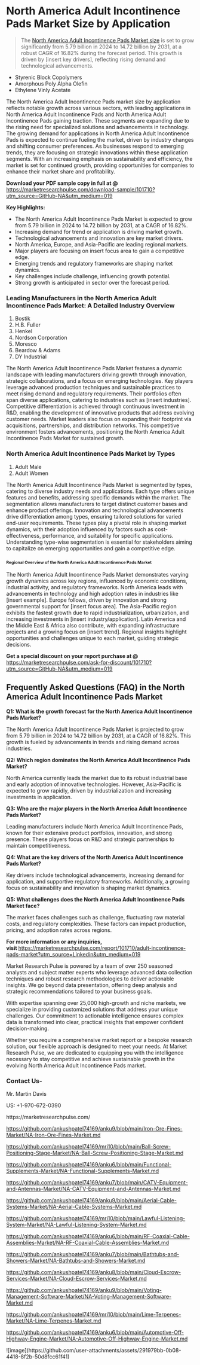 <h1>North America Adult Incontinence Pads Market&nbsp;Size by Application</h1><blockquote><p>The <a href="https://marketresearchpulse.com/download-sample/101710?utm_source=GitHub-NA&amp;utm_medium=019">North America Adult Incontinence Pads Market size</a> is set to grow significantly from 5.79 billion in 2024 to 14.72 billion by 2031, at a robust CAGR of 16.82% during the forecast period. This growth is driven by [insert key drivers], reflecting rising demand and technological advancements.</p></blockquote><ul><li>Styrenic Block Copolymers<li> Amorphous Poly Alpha Olefin<li> Ethylene Vinly Acetate</li></ul><p>The North America Adult Incontinence Pads market size by application reflects notable growth across various sectors, with leading applications in North America Adult Incontinence Pads and North America Adult Incontinence Pads gaining traction. These segments are expanding due to the rising need for specialized solutions and advancements in technology. The growing demand for applications in North America Adult Incontinence Pads is expected to continue fueling the market, driven by industry changes and shifting consumer preferences. As businesses respond to emerging trends, they are focusing on strategic innovations within these application segments. With an increasing emphasis on sustainability and efficiency, the market is set for continued growth, providing opportunities for companies to enhance their market share and profitability.</p><p><strong>Download your PDF sample copy in full at @ </strong><a href="https://marketresearchpulse.com/download-sample/101710?utm_source=GitHub-NA&amp;utm_medium=019">https://marketresearchpulse.com/download-sample/101710?utm_source=GitHub-NA&amp;utm_medium=019</a></p><p><strong>Key Highlights: </strong></p><ul><li>The North America Adult Incontinence Pads Market is expected to grow from 5.79 billion in 2024 to 14.72 billion by 2031, at a CAGR of 16.82%.</li><li>Increasing demand for trend or application is driving market growth.</li><li>Technological advancements and innovation are key market drivers.</li><li>North America, Europe, and Asia-Pacific are leading regional markets.</li><li>Major players are focusing on insert focus area to gain a competitive edge.</li><li>Emerging trends and regulatory frameworks are shaping market dynamics.</li><li>Key challenges include challenge, influencing growth potential.</li><li>Strong growth is anticipated in sector over the forecast period.</li></ul><h3>Leading Manufacturers in the North America Adult Incontinence Pads Market: A Detailed Industry Overview</h3><ol><li>Bostik</li><li>H.B. Fuller</li><li>Henkel</li><li>Nordson Corporation</li><li>Moresco</li><li>Beardow & Adams</li><li>DY Industrial</li></ol><div class="flex max-w-full flex-col flex-grow"><div class="min-h-8 text-message flex w-full flex-col items-end gap-2 whitespace-normal break-words [.text-message+&amp;]:mt-5" dir="auto" data-message-author-role="assistant" data-message-id="fd8432e4-4910-450d-b182-61b7bfb0a01f" data-message-model-slug="gpt-4o"><div class="flex w-full flex-col gap-1 empty:hidden first:pt-[3px]"><div class="markdown prose w-full break-words dark:prose-invert light"><p>The North America Adult Incontinence Pads Market features a dynamic landscape with leading manufacturers driving growth through innovation, strategic collaborations, and a focus on emerging technologies. Key players leverage advanced production techniques and sustainable practices to meet rising demand and regulatory requirements. Their portfolios often span diverse applications, catering to industries such as [insert industries]. Competitive differentiation is achieved through continuous investment in R&amp;D, enabling the development of innovative products that address evolving customer needs. Market leaders also focus on expanding their footprint via acquisitions, partnerships, and distribution networks. This competitive environment fosters advancements, positioning the North America Adult Incontinence Pads Market for sustained growth.</p></div></div></div></div><h3>North America Adult Incontinence Pads Market by Types</h3><ol><li>Adult Male<li> Adult Women</li></ol><div class="flex max-w-full flex-col flex-grow"><div class="min-h-8 text-message flex w-full flex-col items-end gap-2 whitespace-normal break-words [.text-message+&amp;]:mt-5" dir="auto" data-message-author-role="assistant" data-message-id="084470be-0bb7-4664-bddf-5156b4f41249" data-message-model-slug="gpt-4o-mini"><div class="flex w-full flex-col gap-1 empty:hidden first:pt-[3px]"><div class="markdown prose w-full break-words dark:prose-invert light"><p>The North America Adult Incontinence Pads Market is segmented by types, catering to diverse industry needs and applications. Each type offers unique features and benefits, addressing specific demands within the market. The segmentation allows manufacturers to target distinct customer bases and enhance product offerings. Innovation and technological advancements drive differentiation among types, ensuring tailored solutions for varied end-user requirements. These types play a pivotal role in shaping market dynamics, with their adoption influenced by factors such as cost-effectiveness, performance, and suitability for specific applications. Understanding type-wise segmentation is essential for stakeholders aiming to capitalize on emerging opportunities and gain a competitive edge.</p></div></div></div></div><h3><span style="font-size: 11px;">Regional Overview of the North America Adult Incontinence Pads Market</span></h3><div class="flex max-w-full flex-col flex-grow"><div class="min-h-8 text-message flex w-full flex-col items-end gap-2 whitespace-normal break-words [.text-message+&amp;]:mt-5" dir="auto" data-message-author-role="assistant" data-message-id="e9038762-ce64-4e30-91c9-9bd413514231" data-message-model-slug="gpt-4o-mini"><div class="flex w-full flex-col gap-1 empty:hidden first:pt-[3px]"><div class="markdown prose w-full break-words dark:prose-invert light"><p>The North America Adult Incontinence Pads Market demonstrates varying growth dynamics across key regions, influenced by economic conditions, industrial activity, and regulatory frameworks. North America leads with advancements in technology and high adoption rates in industries like [insert example]. Europe follows, driven by innovation and strong governmental support for [insert focus area]. The Asia-Pacific region exhibits the fastest growth due to rapid industrialization, urbanization, and increasing investments in [insert industry/application]. Latin America and the Middle East &amp; Africa also contribute, with expanding infrastructure projects and a growing focus on [insert trend]. Regional insights highlight opportunities and challenges unique to each market, guiding strategic decisions.</p></div></div></div></div><p><strong>Get a special discount on your report purchase at @ </strong><a href="https://marketresearchpulse.com/ask-for-discount/101710?utm_source=GitHub-NA&amp;utm_medium=019">https://marketresearchpulse.com/ask-for-discount/101710?utm_source=GitHub-NA&amp;utm_medium=019</a></p><h2>Frequently Asked Questions (FAQ) in the North America Adult Incontinence Pads Market</h2><p><strong>Q1: What is the growth forecast for the North America Adult Incontinence Pads Market?</strong></p><p>The North America Adult Incontinence Pads Market is projected to grow from 5.79 billion in 2024 to 14.72 billion by 2031, at a CAGR of 16.82%. This growth is fueled by advancements in trends and rising demand across industries.</p><p><strong>Q2: Which region dominates the North America Adult Incontinence Pads Market?</strong></p><p>North America currently leads the market due to its robust industrial base and early adoption of innovative technologies. However, Asia-Pacific is expected to grow rapidly, driven by industrialization and increasing investments in application.</p><p><strong>Q3: Who are the major players in the North America Adult Incontinence Pads Market?</strong></p><p>Leading manufacturers include North America Adult Incontinence Pads, known for their extensive product portfolios, innovation, and strong presence. These players focus on R&amp;D and strategic partnerships to maintain competitiveness.</p><p><strong>Q4: What are the key drivers of the North America Adult Incontinence Pads Market?</strong></p><p>Key drivers include technological advancements, increasing demand for application, and supportive regulatory frameworks. Additionally, a growing focus on sustainability and innovation is shaping market dynamics.</p><p><strong>Q5: What challenges does the North America Adult Incontinence Pads Market face?</strong></p><p>The market faces challenges such as challenge, fluctuating raw material costs, and regulatory complexities. These factors can impact production, pricing, and adoption rates across regions.</p><p><strong>For more information or any inquiries, visit&nbsp;</strong><a href="https://marketresearchpulse.com/report/101710/adult-incontinence-pads-market?utm_source=Linkedin&utm_medium=019">https://marketresearchpulse.com/report/101710/adult-incontinence-pads-market?utm_source=Linkedin&utm_medium=019</a></p><p>Market Research Pulse is powered by a team of over 250 seasoned analysts and subject matter experts who leverage advanced data collection techniques and robust research methodologies to deliver actionable insights. We go beyond data presentation, offering deep analysis and strategic recommendations tailored to your business goals.</p><p>With expertise spanning over 25,000 high-growth and niche markets, we specialize in providing customized solutions that address your unique challenges. Our commitment to actionable intelligence ensures complex data is transformed into clear, practical insights that empower confident decision-making.</p><p>Whether you require a comprehensive market report or a bespoke research solution, our flexible approach is designed to meet your needs. At Market Research Pulse, we are dedicated to equipping you with the intelligence necessary to stay competitive and achieve sustainable growth in the evolving North America Adult Incontinence Pads market.</p><h3><strong>Contact Us-</strong></h3><p>Mr. Martin Davis</p><p>US: +1-970-672-0390</p><p>https://marketresearchpulse.com/</p><p><a href="https://github.com/ankushpatel74169/anku9/blob/main/Iron-Ore-Fines-Market/NA-Iron-Ore-Fines-Market.md">https://github.com/ankushpatel74169/anku9/blob/main/Iron-Ore-Fines-Market/NA-Iron-Ore-Fines-Market.md</a></p><p><a href="https://github.com/ankushpatel74169/mri10/blob/main/Ball-Screw-Positioning-Stage-Market/NA-Ball-Screw-Positioning-Stage-Market.md">https://github.com/ankushpatel74169/mri10/blob/main/Ball-Screw-Positioning-Stage-Market/NA-Ball-Screw-Positioning-Stage-Market.md</a></p><p><a href="https://github.com/ankushpatel74169/anku6/blob/main/Functional-Supplements-Market/NA-Functional-Supplements-Market.md">https://github.com/ankushpatel74169/anku6/blob/main/Functional-Supplements-Market/NA-Functional-Supplements-Market.md</a></p><p><a href="https://github.com/ankushpatel74169/anku7/blob/main/CATV-Equipment-and-Antennas-Market/NA-CATV-Equipment-and-Antennas-Market.md">https://github.com/ankushpatel74169/anku7/blob/main/CATV-Equipment-and-Antennas-Market/NA-CATV-Equipment-and-Antennas-Market.md</a></p><p><a href="https://github.com/ankushpatel74169/anku9/blob/main/Aerial-Cable-Systems-Market/NA-Aerial-Cable-Systems-Market.md">https://github.com/ankushpatel74169/anku9/blob/main/Aerial-Cable-Systems-Market/NA-Aerial-Cable-Systems-Market.md</a></p><p><a href="https://github.com/ankushpatel74169/mri10/blob/main/Lawful-Listening-System-Market/NA-Lawful-Listening-System-Market.md">https://github.com/ankushpatel74169/mri10/blob/main/Lawful-Listening-System-Market/NA-Lawful-Listening-System-Market.md</a></p><p><a href="https://github.com/ankushpatel74169/anku6/blob/main/RF-Coaxial-Cable-Assemblies-Market/NA-RF-Coaxial-Cable-Assemblies-Market.md">https://github.com/ankushpatel74169/anku6/blob/main/RF-Coaxial-Cable-Assemblies-Market/NA-RF-Coaxial-Cable-Assemblies-Market.md</a></p><p><a href="https://github.com/ankushpatel74169/anku7/blob/main/Bathtubs-and-Showers-Market/NA-Bathtubs-and-Showers-Market.md">https://github.com/ankushpatel74169/anku7/blob/main/Bathtubs-and-Showers-Market/NA-Bathtubs-and-Showers-Market.md</a></p><p><a href="https://github.com/ankushpatel74169/anku8/blob/main/Cloud-Escrow-Services-Market/NA-Cloud-Escrow-Services-Market.md">https://github.com/ankushpatel74169/anku8/blob/main/Cloud-Escrow-Services-Market/NA-Cloud-Escrow-Services-Market.md</a></p><p><a href="https://github.com/ankushpatel74169/anku9/blob/main/Voting-Management-Software-Market/NA-Voting-Management-Software-Market.md">https://github.com/ankushpatel74169/anku9/blob/main/Voting-Management-Software-Market/NA-Voting-Management-Software-Market.md</a></p><p><a href="https://github.com/ankushpatel74169/mri10/blob/main/Lime-Terpenes-Market/NA-Lime-Terpenes-Market.md">https://github.com/ankushpatel74169/mri10/blob/main/Lime-Terpenes-Market/NA-Lime-Terpenes-Market.md</a></p><p><a href="https://github.com/ankushpatel74169/anku6/blob/main/Automotive-Off-Highway-Engine-Market/NA-Automotive-Off-Highway-Engine-Market.md">https://github.com/ankushpatel74169/anku6/blob/main/Automotive-Off-Highway-Engine-Market/NA-Automotive-Off-Highway-Engine-Market.md</a></p>
![image](https://github.com/user-attachments/assets/291979bb-0b08-4418-8f2b-50d8fcc61f41)
